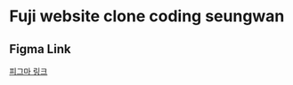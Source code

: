 # Fuji website clone coding seungwan

## Figma Link

[피그마 링크](<https://www.figma.com/design/vT5c6MXGCIUL5MDVHcyhb1/%ED%9B%84%EC%A7%80%ED%95%84%EB%A6%84-%ED%99%88%ED%8E%98%EC%9D%B4%EC%A7%80-%EB%A6%AC%EB%94%94%EC%9E%90%EC%9D%B8-(Community)?node-id=0-1&node-type=canvas&t=4gubyN6IxeQYfKO4-0>)
